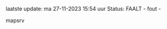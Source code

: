 laatste update: 
ma 27-11-2023 15:54   uur 
Status: FAALT - fout - 
<div class="service R">mapsrv</div>